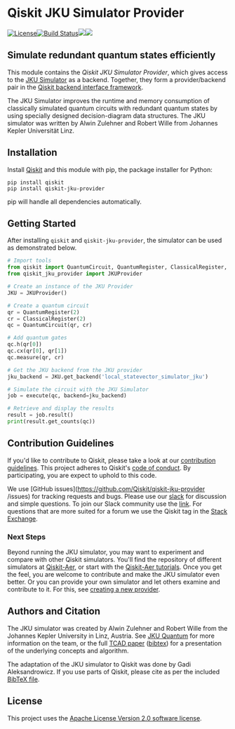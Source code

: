 # Qiskit JKU Simulator Provider

[![License](https://img.shields.io/github/license/Qiskit/qiskit-jku-provider.svg?style=popout-square)](https://opensource.org/licenses/Apache-2.0)[![Build Status](https://img.shields.io/travis/com/Qiskit/qiskit-jku-provider/master.svg?style=popout-square)](https://travis-ci.com/Qiskit/qiskit-jku-provider)[![](https://img.shields.io/github/release/Qiskit/qiskit-jku-provider.svg?style=popout-square)](https://github.com/Qiskit/qiskit-jku-provider/releases)[![](https://img.shields.io/pypi/dm/qiskit-jku-provider.svg?style=popout-square)](https://pypi.org/project/qiskit-jku-provider/)

## Simulate redundant quantum states efficiently

This module contains the *Qiskit JKU Simulator Provider*, which gives access to the [JKU Simulator](http://iic.jku.at/eda/research/quantum_simulation/) as a backend. Together, they form a provider/backend pair in the [Qiskit backend interface framework](https://qiskit.org/documentation/advanced_use_of_ibm_q_devices.html).

The JKU Simulator improves the runtime and memory consumption of classically simulated quantum circuits with redundant quantum states by using specially designed decision-diagram data structures. The JKU simulator was written by Alwin Zulehner and Robert Wille from Johannes Kepler Universität Linz.

## Installation

Install [Qiskit](https://qiskit.org/) and this module with pip, the package installer for Python:

```
pip install qiskit
pip install qiskit-jku-provider
```

pip will handle all dependencies automatically.

## Getting Started

After installing `qiskit` and `qiskit-jku-provider`, the simulator can be used as demonstrated below.

```python
# Import tools
from qiskit import QuantumCircuit, QuantumRegister, ClassicalRegister, execute
from qiskit_jku_provider import JKUProvider

# Create an instance of the JKU Provider
JKU = JKUProvider()

# Create a quantum circuit
qr = QuantumRegister(2)
cr = ClassicalRegister(2)
qc = QuantumCircuit(qr, cr)

# Add quantum gates
qc.h(qr[0])
qc.cx(qr[0], qr[1])
qc.measure(qr, cr)

# Get the JKU backend from the JKU provider
jku_backend = JKU.get_backend('local_statevector_simulator_jku')

# Simulate the circuit with the JKU Simulator
job = execute(qc, backend=jku_backend)

# Retrieve and display the results
result = job.result()
print(result.get_counts(qc))
```
## Contribution Guidelines

If you'd like to contribute to Qiskit, please take a look at our
[contribution guidelines](.github/CONTRIBUTING.md). This project adheres to Qiskit's [code of conduct](.github/CODE_OF_CONDUCT.md). By participating, you are expect to uphold to this code.

We use [GitHub issues](https://github.com/Qiskit/qiskit-jku-provider
/issues) for tracking requests and bugs. Please use our [slack](https://qiskit.slack.com) for discussion and simple questions. To join our Slack community use the [link](https://join.slack.com/t/qiskit/shared_invite/enQtNDc2NjUzMjE4Mzc0LTMwZmE0YTM4ZThiNGJmODkzN2Y2NTNlMDIwYWNjYzA2ZmM1YTRlZGQ3OGM0NjcwMjZkZGE0MTA4MGQ1ZTVmYzk). For questions that are more suited for a forum we use the Qiskit tag in the [Stack Exchange](https://quantumcomputing.stackexchange.com/questions/tagged/qiskit).

### Next Steps

Beyond running the JKU simulator, you may want to experiment and compare with other Qiskit simulators. You'll find the repository of different simulators at [Qiskit-Aer](https://github.com/Qiskit/qiskit-aer), or start with the
[Qiskit-Aer tutorials](https://github.com/Qiskit/qiskit-tutorials/tree/master/qiskit/aer). Once you get the feel, you are welcome to contribute and make the JKU simulator even better. Or you can provide your own simulator and let others examine and contribute to it. For this, see [creating a new provider](https://github.com/Qiskit/qiskit-tutorials/blob/master/qiskit/terra/creating_a_provider.ipynb).

## Authors and Citation

The JKU simulator was created by Alwin Zulehner and Robert Wille from the Johannes Kepler University in Linz, Austria. See [JKU Quantum](http://iic.jku.at/eda/research/quantum/) for more information on the team, or the full [TCAD paper](http://iic.jku.at/files/eda/2018_tcad_advanced_simulation_quantum_computations.pdf) ([bibtex](https://scholar.googleusercontent.com/scholar.bib?q=info:6xYoKH4WuikJ:scholar.google.com/&output=citation&scisig=AAGBfm0AAAAAXGyOXn-s0AYnZr6gDwiuDVtGR_MYId4q&scisf=4&ct=citation&cd=-1&hl=en)) for a presentation of the underlying concepts and algorithm. 

The adaptation of the JKU simulator to Qiskit was done by Gadi Aleksandrowicz. If you use parts of Qiskit, please cite as per the included [BibTeX file](https://github.com/Qiskit/qiskit/blob/master/Qiskit.bib).

## License

This project uses the [Apache License Version 2.0 software license](https://www.apache.org/licenses/LICENSE-2.0).
